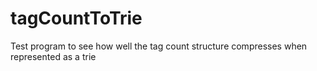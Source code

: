 tagCountToTrie
==============

Test program to see how well the tag count structure compresses when represented as a trie